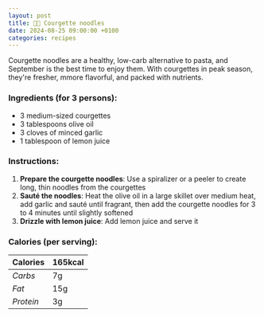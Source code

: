 ```yaml
---
layout: post
title: 👨‍🍳 Courgette noodles
date: 2024-08-25 09:00:00 +0100
categories: recipes
---
```


Courgette noodles are a healthy, low-carb alternative to pasta, and September is the best time to enjoy them. With courgettes in peak season, they're fresher, mmore flavorful, and packed with nutrients.

### Ingredients (for 3 persons):
- 3 medium-sized courgettes
- 3 tablespoons olive oil
- 3 cloves of minced garlic
- 1 tablespoon of lemon juice

### Instructions:

1. **Prepare the courgette noodles**: Use a spiralizer or a peeler to create long, thin noodles from the courgettes
2. **Sauté the noodles**: Heat the olive oil in a large skillet over medium heat, add garlic and sauté until fragrant, then add the courgette noodles for 3 to 4 minutes until slightly softened
3. **Drizzle with lemon juice**: Add lemon juice and serve it

### Calories (per serving):

| **Calories** | 165kcal |
| ----------- | ----------- |
| *Carbs* | 7g |
| *Fat* | 15g |
| *Protein* | 3g |
